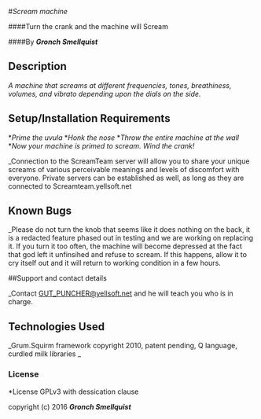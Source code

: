 #_Scream machine_

####Turn the crank and the machine will Scream


####By _**Gronch Smellquist**_

## Description

_A machine that screams at different frequencies, tones, breathiness, volumes, and vibrato depending upon the dials on the side._

## Setup/Installation Requirements

*_Prime the uvula_
*_Honk the nose_
*_Throw the entire machine at the wall_
*_Now your machine is primed to scream. Wind the crank!_

_Connection to the ScreamTeam server will allow you to share your unique screams of various perceivable meanings and levels of discomfort with everyone. Private servers can be established as well, as long as they are connected to Screamteam.yellsoft.net

## Known Bugs

_Please do not turn the knob that seems like it does nothing on the back, it is a redacted feature phased out in testing and we are working on replacing it. If you turn it too often, the machine will become depressed at the fact that god left it unfinsihed and refuse to scream. If this happens, allow it to cry itself out and it will return to working condition in a few hours.

##Support and contact details

_Contact GUT_PUNCHER@yellsoft.net and he will teach you who is in charge.

## Technologies Used

_Grum.Squirm framework copyright 2010, patent pending, Q language, curdled milk libraries _

### License

*License GPLv3 with dessication clause

copyright (c) 2016 **_Gronch Smellquist_**

